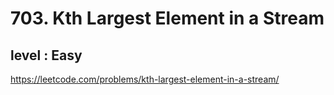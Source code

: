 # 703. Kth Largest Element in a Stream
## level : Easy
https://leetcode.com/problems/kth-largest-element-in-a-stream/
